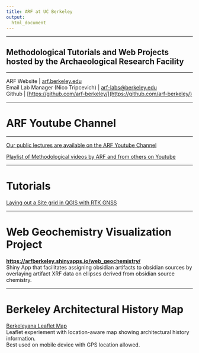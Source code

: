 ```yaml
---
title: ARF at UC Berkeley
output: 
  html_document
---
```

********
## Methodological Tutorials and Web Projects hosted by the Archaeological Research Facility ##
******** 

ARF Website | [arf.berkeley.edu](https://arf.berkeley.edu)
<br>
Email Lab Manager (Nico Tripcevich) | [arf-labs@berkeley.edu](mailto:arf-labs@berkeley.edu)
<br>
Github | [https://github.com/arf-berkeley/](https://github.com/arf-berkeley/)

********

# ARF Youtube Channel

********

[Our public lectures are available on the ARF Youtube Channel](https://www.youtube.com/channel/UCjIl9-fDpFHuK3hLmegSs_Q/videos)


[Playlist of Methodological videos by ARF and from others on Youtube](https://www.youtube.com/watch?v=cksjftNr7Pg&list=PL8FR0R2Rs1D795sMH1O0rGor5rlfYIgN7)

********

# Tutorials
[Laying out a Site grid in QGIS with RTK GNSS](https://arf-berkeley.github.io/sitegrid-qgis)

********

# Web Geochemistry Visualization Project

**https://arfberkeley.shinyapps.io/web_geochemistry/** <br />
Shiny App that facilitates assigning obsidian artifacts to obsidian sources by overlaying artifact XRF data on ellipses derived from obsidian source chemistry.

********

# Berkeley Architectural History Map
[Berkeleyana Leaflet Map](https://arf-berkeley.github.io/berkeleyana/leaf2) <br />
Leaflet experiement with location-aware map showing architectural history information.<br />
Best used on mobile device with GPS location allowed.

